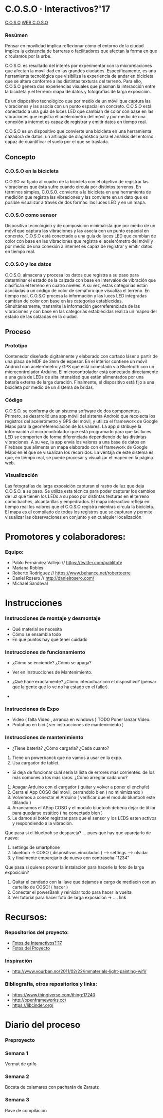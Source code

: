 # C.O.S.O · Interactivos?'17 

[C.O.S.O](http://www.flickrPorEjemplo.com)
[WEB C.O.S.O](http://coso.ga)


### Resúmen
Pensar en movilidad implica reflexionar cómo el entorno de la ciudad implica la existencia de barreras o facilitadores que afectan la forma en que circulamos por la urbe. 

C.O.S.O. es resultado del interés por experimentar con la microrelaciones que afectan la movilidad en las grandes ciudades. Específicamente, es una herramienta tecnológica que visibiliza la experiencia de andar en bicicleta que se altera conforme a las distintas texturas del terreno. Para ello, C.O.S.O genera dos experiencias visuales que plasman la interacción entre la bicicleta y el terreno: mapa de datos y fotografías de larga exposición. 

Es un dispositivo tecnológico que por medio de un móvil que captura las vibraciones y las asocia con un punto espacial en concreto. C.O.S.O está conectado a una guía de luces LED que cambian de color con base en las vibraciones que registra el acelerómetro del móvil y por medio de una conexión a internet es capaz de registrar y emitir datos en tiempo real.  

C.O.S.O es un dispositivo que convierte una bicicleta en una herramienta cazadora de datos, un artilugio de diagnóstico para el análisis del entorno, capaz de cuantificar el suelo por el que se traslada.


## Concepto

### C.O.S.O en la bicicleta 
C.O.SO va fijado al cuadro de la bicicleta con el objetivo de registrar las vibraciones que ésta sufre cuando circula por distintos terrenos. En términos simples, C.O.S.O. convierte a la bicicleta en una herramienta de medición que registra las vibraciones y las convierte en un dato que es posible visualizar a través de dos formas: las luces LED y en un mapa. 

### C.O.S.O como sensor 
Dispositivo tecnológico y de composición minimalista que por medio de un móvil que captura las vibraciones y las asocia con un punto espacial en concreto. C.O.S.O está conectado a una guía de luces LED que cambian de color con base en las vibraciones que registra el acelerómetro del móvil y por medio de una conexión a internet es capaz de registrar y emitir datos en tiempo real.  

### C.O.S.O y los datos 
C.O.S.O. almacena y procesa los datos que registra a su paso para determinar el estado de la calzada con base en intervalos de vibración que clasifican el terreno en cuatro niveles.  A su vez, estas categorías están asociadas a un código de color de semáforo que visualiza el terreno. 
En tiempo real, C.O.S.O procesa la información y las luces LED integradas cambian de color con base en las categorías establecidas. Simultáneamente, transmite la información georreferenciada de las vibraciones y con base en las categorías establecidas realiza un mapeo del estado de las calzadas en la ciudad. 


## Proceso

### Prototipo
Contenedor diseñado digitalmente y elaborado con cortado láser a partir de una placa de MDF de 3mm de espesor. En el interior contiene un móvil Android con acelerómetro y GPS que está conectado vía Bluetooth con un microcontrolador Arduino. El microcontrolador está conectado directamente a una guía de LEDs de alta intensidad que están alimentados por una batería externa de larga duración. Finalmente, el dispositivo está fijo a una bicicleta por medio de un sistema de bridas. 
 
### Código
C.O.S.O. se conforma de un sistema software de dos componentes. Primero, se desarrolló una app móvil del sistema Android que recolecta los registros del acelerómetro y GPS del móvil, y utiliza el framework de Google Maps para la georreferenciación de los valores. La app distribuye la información al microcontrolador que está programado para que las luces LED se comporten de forma diferenciada dependiendo de las distintas vibraciones. 
A su vez, la app envía los valores a una base de datos en Firebase que alimenta un mapa elaborado con el framework de Google Maps en el que se visualizan los recorridos. La ventaja de este sistema es que, en tiempo real, se puede procesar y visualizar el mapeo en la página web. 
 
### Visualización 
Las fotografías de larga exposición capturan el rastro de luz que deja C.O.S.O. a su paso. Se utiliza esta técnica para poder capturar los cambios de luz que tienen los LEDs a su paso por distintas texturas en el terreno como baches, alcantarillas y empedrados. 
El mapa interactivo refleja en tiempo real los valores que el C.O.S.O registra mientras circula la bicicleta. El mapa es el compilado de todos los registros que se capturan y permite visualizar las observaciones en conjunto y en cualquier localización. 

# Promotores y colaboradores: 
### Equipo: 
+ Pablo Fernández Vallejo // https://twitter.com/pablitofv
+ Mariana Robles
+ Roberto Rodríguez // https://www.behance.net/robertoerre
+ Daniel Rosero // http://danielrosero.com/
+ Michael Sandoval

# Instrucciones
### Instrucciones de montaje y desmontaje
+ Qué material se necesita
+ Cómo se ensambla todo
+ En qué puntos hay que tener cuidado
### Instrucciones de funcionamiento
+ ¿Cómo se enciende? ¿Cómo se apaga?
- Ver en Instrucciones de Mantenimiento. 
+ ¿Qué hace exactamente? ¿Cómo interactuar con el dispositivo? (pensar que la gente que lo ve no ha estado en el taller). 
- 
### Instrucciones de Expo
+ Video ( falta Video , arranca en windows ) TODO Poner lanzar Video. 
+ Prototipo en bici ( ver instrucciones de mantenimiento )

### Instrucciones de mantenimiento
+ ¿Tiene batería? ¿Cómo cargarla? ¿Cada cuanto?
1. Tiene un powerbanck que no vamos a usar en la expo. 
2. Usa cargador de tablet. 
+ Si deja de funcionar cuál sería la lista de errores más corrientes: de los más comunes a los más raros. ¿Cómo arreglar cada uno?
1. Apagar Arduino con el cargador ( quitar y volver a poner el enchufe)
2. Cerra el App COSO del movil, cerrandolo bien ( no minimizando )
3. Volvemos a conectar el Arduino ( verificar que el modulo bluetooh este titilando )
4. Arrancamos el APpp COSO y el modulo bluetooh deberia dejar de titilar para quedarse estático ( ha conectado bien )
5. Le damos al botón registrar para que el sensor y los LEDS esten activos y respondiendo a la vibración.

Que pasa si el bluetooh se despareja? ... pues que hay que aparejarlo de nuevo: 
1. settings de smartphone
2. bluetooh -> COSO ( dispositivos vinculados ) --> settings --> olvidar
3. y finalmente emparejarlo de nuevo con contraseña "1234"

Que pasa si quieres provar la instalacion para hacerle la foto de larga exposición?
1. Quitar el candado con la llave que dejamos a cargo de mediacin con un cartelito de COSO! ( hacer )
2. Conectar el powerBank y reiniciar todo para hacer la vuelta. 
3. Ver tutorial para hacer foto de larga exposición -> .... link

# Recursos: 
### Repositorios del proyecto:
+ [Fotos de Interactivos?'17](https://www.flickr.com/photos/medialab-prado/albums/72157681254355863/with/34081752643/)
+ [Fotos del Proyecto](https://flic.kr/s/aHskW7TnQj)
### Inspiración
+ http://www.yourban.no/2011/02/22/immaterials-light-painting-wifi/
### Bibliografía, otros repositorios y links: 
+ https://www.thingiverse.com/thing:17240
+ http://openframeworks.cc/
+ https://libcinder.org/

# Diario del proceso

### Preproyecto

### Semana 1
Vermut de grifo 
### Semana 2
Bocata de calamares con pacharán de Zarautz
### Semana 3
Rave de compilación

